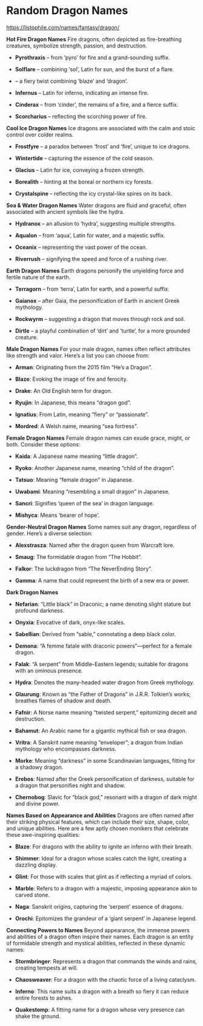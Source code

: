 # Random Dragon Names

https://listophile.com/names/fantasy/dragon/

**Hot Fire Dragon Names**
Fire dragons, often depicted as fire-breathing creatures, symbolize strength, passion, and destruction.

* **Pyrothraxis** – from ‘pyro’ for fire and a grand-sounding suffix.

* **Solflare** – combining ‘sol’, Latin for sun, and the burst of a flare.

* – a fiery twist combining ‘blaze’ and ‘dragon’.

* **Infernus** – Latin for inferno, indicating an intense fire.

* **Cinderax** – from ‘cinder’, the remains of a fire, and a fierce suffix.

* **Scorcharius** – reflecting the scorching power of fire.

**Cool Ice Dragon Names**
Ice dragons are associated with the calm and stoic control over colder realms.

* **Frostfyre** – a paradox between ‘frost’ and ‘fire’, unique to ice dragons.

* **Wintertide** – capturing the essence of the cold season.

* **Glacius** – Latin for ice, conveying a frozen strength.

* **Borealith** – hinting at the boreal or northern icy forests.

* **Crystalspine** – reflecting the icy crystal-like spires on its back.

**Sea & Water Dragon Names**
Water dragons are fluid and graceful, often associated with ancient symbols like the hydra.

* **Hydranox** – an allusion to ‘hydra’, suggesting multiple strengths.

* **Aqualon** – from ‘aqua’, Latin for water, and a majestic suffix.

* **Oceanix** – representing the vast power of the ocean.

* **Riverrush** – signifying the speed and force of a rushing river.

**Earth Dragon Names**
Earth dragons personify the unyielding force and fertile nature of the earth.

* **Terragorn** – from ‘terra’, Latin for earth, and a powerful suffix.

* **Gaianox** – after Gaia, the personification of Earth in ancient Greek mythology.

* **Rockwyrm** – suggesting a dragon that moves through rock and soil.

* **Dirtle** – a playful combination of ‘dirt’ and ‘turtle’, for a more grounded creature.

**Male Dragon Names**
For your male dragon, names often reflect attributes like strength and valor. Here’s a list you can choose from:

* **Arman**: Originating from the 2015 film “He’s a Dragon”.

* **Blaze**: Evoking the image of fire and ferocity.

* **Drake**: An Old English term for dragon.

* **Ryujin**: In Japanese, this means “dragon god”.

* **Ignatius**: From Latin, meaning “fiery” or “passionate”.

* **Mordred**: A Welsh name, meaning “sea fortress”.

**Female Dragon Names**
Female dragon names can exude grace, might, or both. Consider these options:

* **Kaida**: A Japanese name meaning “little dragon”.

* **Ryoko**: Another Japanese name, meaning “child of the dragon”.

* **Tatsuo**: Meaning “female dragon” in Japanese.

* **Uwabami**: Meaning “resembling a small dragon” in Japanese.

* **Sancri**: Signifies ‘queen of the sea’ in dragon language.

* **Mishyca**: Means ‘bearer of hope’.

**Gender-Neutral Dragon Names**
Some names suit any dragon, regardless of gender. Here’s a diverse selection:

* **Alexstrasza**: Named after the dragon queen from Warcraft lore.

* **Smaug**: The formidable dragon from “The Hobbit”.

* **Falkor**: The luckdragon from “The NeverEnding Story”.

* **Gamma**: A name that could represent the birth of a new era or power.

**Dark Dragon Names**

* **Nefarian**: “Little black” in Draconic; a name denoting slight stature but profound darkness.

* **Onyxia**: Evocative of dark, onyx-like scales.

* **Sabellian**: Derived from “sable,” connotating a deep black color.

* **Demona**: “A femme fatale with draconic powers”—perfect for a female dragon.

* **Falak**: “A serpent” from Middle-Eastern legends; suitable for dragons with an ominous presence.

* **Hydra**: Denotes the many-headed water dragon from Greek mythology.

* **Glaurung**: Known as “the Father of Dragons” in J.R.R. Tolkien’s works; breathes flames of shadow and death.

* **Fafnir**: A Norse name meaning “twisted serpent,” epitomizing deceit and destruction.

* **Bahamut**: An Arabic name for a gigantic mythical fish or sea dragon.

* **Vritra**: A Sanskrit name meaning “enveloper”; a dragon from Indian mythology who encompasses darkness.

* **Morke**: Meaning “darkness” in some Scandinavian languages, fitting for a shadowy dragon.

* **Erebos**: Named after the Greek personification of darkness, suitable for a dragon that personifies night and shadow.

* **Chernobog**: Slavic for “black god,” resonant with a dragon of dark might and divine power.

**Names Based on Appearance and Abilities**
Dragons are often named after their striking physical features, which can include their size, shape, color, and unique abilities. Here are a few aptly chosen monikers that celebrate these awe-inspiring qualities:

* **Blaze**: For dragons with the ability to ignite an inferno with their breath.

* **Shimmer**: Ideal for a dragon whose scales catch the light, creating a dazzling display.

* **Glint**: For those with scales that glint as if reflecting a myriad of colors.

* **Marble**: Refers to a dragon with a majestic, imposing appearance akin to carved stone.

* **Naga**: Sanskrit origins, capturing the ‘serpent’ essence of dragons.

* **Orochi**: Epitomizes the grandeur of a ‘giant serpent’ in Japanese legend.

**Connecting Powers to Names**
Beyond appearance, the immense powers and abilities of a dragon often inspire their names. Each dragon is an entity of formidable strength and mystical abilities, reflected in these dynamic names:

* **Stormbringer**: Represents a dragon that commands the winds and rains, creating tempests at will.

* **Chaosweaver**: For a dragon with the chaotic force of a living cataclysm.

* **Inferno**: This name suits a dragon with a breath so fiery it can reduce entire forests to ashes.

* **Quakestomp**: A fitting name for a dragon whose very presence can shake the ground.


